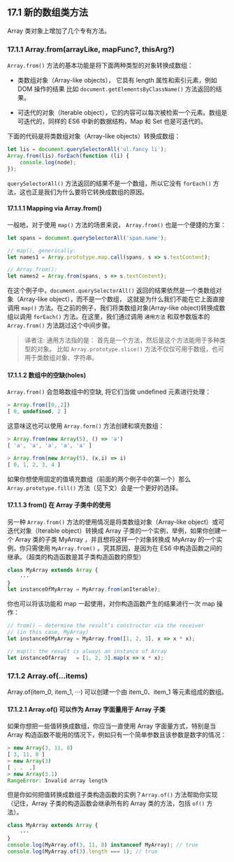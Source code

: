 ## 17.1 新的数组类方法

Array 类对象上增加了几个专有方法。

### 17.1.1 Array.from(arrayLike, mapFunc?, thisArg?)

`Array.from()` 方法的基本功能是将下面两种类型的对象转换成数组：

- 类数组对象（Array-like objects）， 它具有 length 属性和索引元素，例如 DOM 操作的结果 比如 `document.getElementsByClassName()` 方法返回的结果。

- 可迭代的对象（Iterable object），它的内容可以每次被检索一个元素。数组是可迭代的，同样的 ES6 中新的数据结构，Map 和 Set 也是可迭代的。

下面的代码是将类数组对象（Array-like objects）转换成数组：

```javascript
let lis = document.querySelectorAll('ul.fancy li');
Array.from(lis).forEach(function (li) {
    console.log(node);
});
```

`querySelectorAll()` 方法返回的结果不是一个数组，所以它没有 `forEach()` 方法，这也正是我们为什么要将它转换成数组的原因。

#### 17.1.1.1 Mapping via Array.from()

一般地，对于使用 `map()` 方法的场景来说， `Array.from()` 也是一个便捷的方案：

```javascript
let spans = document.querySelectorAll('span.name');

// map(), generically:
let names1 = Array.prototype.map.call(spans, s => s.textContent);

// Array.from():
let names2 = Array.from(spans, s => s.textContent);
```

在这个例子中，`document.querySelectorAll()` 返回的结果依然是一个类数组对象（Array-like object），而不是一个数组， 这就是为什么我们不能在它上面直接调用 `map()` 方法。在之前的例子，我们将类数组对象(Array-like object)转换成数组以调用 `forEach()` 方法。在这里，我们通过调用 `通用方法` 和双参数版本的 `Array.from()` 方法跳过这个中间步骤。

> 译者注:
> 通用方法指的是：
> 首先是一个方法，然后是这个方法能用于多种类型的对象。
> 比如 `Array.prototype.slice()` 方法不仅仅可用于数组，也可用于类数组对象、字符串。

#### 17.1.1.2 数组中的空缺(holes)

`Array.from()` 会忽略数组中的空缺, 将它们当做 undefined 元素进行处理：

```javascript
> Array.from([0,,2])
[ 0, undefined, 2 ]
```

这意味这也可以使用 `Array.form()` 方法创建和填充数组：

```javascript
> Array.from(new Array(5), () => 'a')
[ 'a', 'a', 'a', 'a', 'a' ]

> Array.from(new Array(5), (x,i) => i)
[ 0, 1, 2, 3, 4 ]
```

如果你想使用固定的值填充数组（前面的两个例子中的第一个）那么 `Array.prototype.fill()` 方法（见下文）会是一个更好的选择。

#### 17.1.1.3 from() 在 Array 子类中的使用

另一种 `Array.from()` 方法的使用情况是将类数组对象（Array-like object）或可迭代对象（Iterable object）转换成 Array 子类的一个实例，举例，如果你创建一个 Array 类的子类 MyArray ，并且想将这样一个对象转换成 MyArray 的一个实例，你只需使用 `MyArray.from()` 。究其原因，是因为在 ES6 中构造函数之间的继承。（超类的构造函数是其子类构造函数的原型）

```javascript
class MyArray extends Array {
    ···
}
let instanceOfMyArray = MyArray.from(anIterable);
```

你也可以将该功能和 map 一起使用，对你构造函数产生的结果进行一次 map 操作：

```javascript
// from() – determine the result’s constructor via the receiver
// (in this case, MyArray)
let instanceOfMyArray = MyArray.from([1, 2, 3], x => x * x);

// map(): the result is always an instance of Array
let instanceOfArray   = [1, 2, 3].map(x => x * x);
```

### 17.1.2 Array.of(...items)
Array.of(item_0, item_1, ···) 可以创建一个由 item_0、item_1 等元素组成的数组。

#### 17.1.2.1 Array.of() 可以作为 Array 字面量用于 Array 子类

如果你想把一些值转换成数组，你应当一直使用 Array 字面量方式，特别是当 Array 构造函数不能用的情况下，例如只有一个简单参数且该参数是数字的情况：

```javascript
> new Array(3, 11, 8)
[ 3, 11, 8 ]
> new Array(3)
[ , ,  ,]
> new Array(3.1)
RangeError: Invalid array length
```

但是你如何把值转换成数组子类构造函数的实例？`Array.of()` 方法帮助你实现（记住，Array 子类的构造函数会继承所有的 Array 类的方法，包括 `of()` 方法）。

```javascript
class MyArray extends Array {
    ···
}
console.log(MyArray.of(3, 11, 8) instanceof MyArray); // true
console.log(MyArray.of(3).length === 1); // true
```